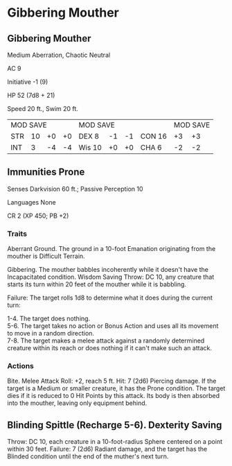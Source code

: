 # Gibbering Mouther

## Gibbering Mouther

Medium Aberration, Chaotic Neutral

AC 9

Initiative -1 (9)

HP 52 (7d8 + 21)

Speed 20 ft., Swim 20 ft.

<table><tr><td colspan="4">MOD SAVE</td><td colspan="4">MOD SAVE</td><td colspan="3">MOD SAVE</td></tr><tr><td>STR</td><td>10</td><td>+0</td><td>+0</td><td>DEX 8</td><td>-1</td><td>-1</td><td>CON 16</td><td>+3</td><td>+3</td><td></td></tr><tr><td>INT</td><td>3</td><td>-4</td><td>-4</td><td>Wis 10</td><td>+0</td><td>+0</td><td>CHA 6</td><td>-2</td><td>-2</td><td></td></tr></table>

## Immunities Prone

Senses Darkvision 60 ft.; Passive Perception 10

Languages None

CR 2 (XP 450; PB +2)

### Traits

Aberrant Ground. The ground in a 10-foot Emanation originating from the mouther is Difficult Terrain.

Gibbering. The mouther babbles incoherently while it doesn't have the Incapacitated condition. Wisdom Saving Throw: DC 10, any creature that starts its turn within 20 feet of the mouther while it is babbling.

Failure: The target rolls 1d8 to determine what it does during the current turn:

1-4. The target does nothing.  
5-6. The target takes no action or Bonus Action and uses all its movement to move in a random direction.  
7-8. The target makes a melee attack against a randomly determined creature within its reach or does nothing if it can't make such an attack.

### Actions

Bite. Melee Attack Roll: +2, reach 5 ft. Hit: 7 (2d6) Piercing damage. If the target is a Medium or smaller creature, it has the Prone condition. The target dies if it is reduced to 0 Hit Points by this attack. Its body is then absorbed into the mouther, leaving only equipment behind.

## Blinding Spittle (Recharge 5-6). Dexterity Saving

Throw: DC 10, each creature in a 10-foot-radius Sphere centered on a point within 30 feet. Failure: 7 (2d6) Radiant damage, and the target has the Blinded condition until the end of the muther's next turn.
